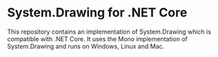 # System.Drawing for .NET Core

This repository contains an implementation of System.Drawing which is compatible with .NET Core. It uses the
Mono implementation of System.Drawing and runs on Windows, Linux and Mac.
